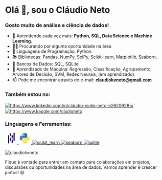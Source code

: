 <h1 align="left">Olá 👋, sou o Cláudio Neto</h1>
<h3 align="left">Gosto muito de análise e ciência de dados!</h3>

- 🌱 Aprendendo cada vez mais: **Python, SQL, Data Science e Machine Learning.**
- 👨‍💻 Procurando por alguma oportunidade na área.
- 🐍 Linguagens de Programação: Python.
- 📚 Bibliotecas: Pandas, NumPy, SciPy, Scikit-learn, Matplotlib, Seaborn.
- 🏦 Bancos de Dados: SQL, SQLite
- 🤖 Aprendizado de Máquina: Regressão, Classificação, Agrupamento, Árvores de Decisão, SVM, Redes Neurais, (em aprendizado).
- 📫 Pode me encontrar através do e-mail: **claudiokvneto@gmail.com**

<h3 align="left">Também estou no:</h3>
<p align="left">
<a href="www.linkedin.com/in/cláudio-violin-neto-526209285/" target="blank"><img align="center" src="https://raw.githubusercontent.com/rahuldkjain/github-profile-readme-generator/master/src/images/icons/Social/linked-in-alt.svg" alt="https://www.linkedin.com/in/cláudio-violin-neto-526209285/" height="30" width="40" /></a>
<a href="https://kaggle.com/https://www.kaggle.com/cludioneto" target="blank"><img align="center" src="https://raw.githubusercontent.com/rahuldkjain/github-profile-readme-generator/master/src/images/icons/Social/kaggle.svg" alt="https://www.kaggle.com/cludioneto" height="30" width="40" /></a>
</p>

<h3 align="left">Linguagens e Ferramentas:</h3>
<p align="left"> <a href="https://pandas.pydata.org/" target="_blank" rel="noreferrer"> <img src="https://raw.githubusercontent.com/devicons/devicon/2ae2a900d2f041da66e950e4d48052658d850630/icons/pandas/pandas-original.svg" alt="pandas" width="40" height="40"/> </a> <a href="https://www.python.org" target="_blank" rel="noreferrer"> <img src="https://raw.githubusercontent.com/devicons/devicon/master/icons/python/python-original.svg" alt="python" width="40" height="40"/> </a> <a href="https://scikit-learn.org/" target="_blank" rel="noreferrer"> <img src="https://upload.wikimedia.org/wikipedia/commons/0/05/Scikit_learn_logo_small.svg" alt="scikit_learn" width="40" height="40"/> </a> <a href="https://seaborn.pydata.org/" target="_blank" rel="noreferrer"> <img src="https://seaborn.pydata.org/_images/logo-mark-lightbg.svg" alt="seaborn" width="40" height="40"/> </a> <a href="https://www.sqlite.org/" target="_blank" rel="noreferrer"> <img src="https://www.vectorlogo.zone/logos/sqlite/sqlite-icon.svg" alt="sqlite" width="40" height="40"/> </a> </p>

<p><img align="center" src="https://github-readme-stats.vercel.app/api/top-langs?username=claudiokvneto&show_icons=true&locale=en&layout=compact" alt="claudiokvneto" /></p>

Fique à vontade para entrar em contato para colaborações em projetos, discussões ou oportunidades na área de dados. Vamos aprender e crescer juntos! 😄
